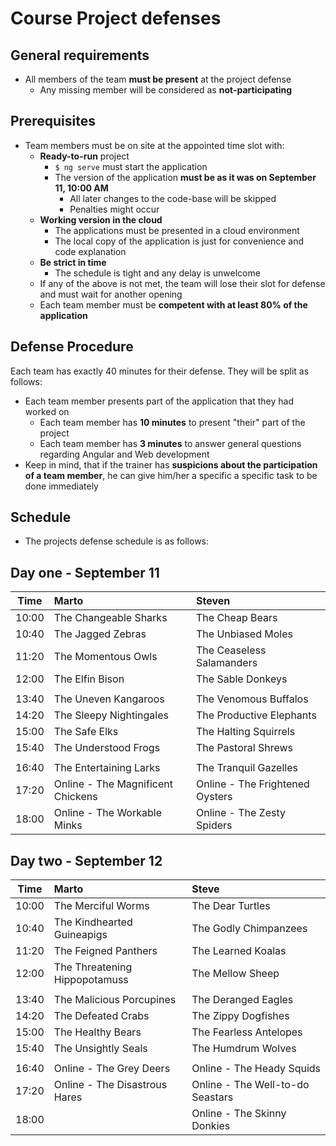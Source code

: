# Course Project defenses

## General requirements

- All members of the team **must be present** at the project defense
  - Any missing member will be considered as **not-participating**

## Prerequisites

- Team members must be on site at the appointed time slot with:
  - **Ready-to-run** project
    - `$ ng serve` must start the application
    - The version of the application **must be as it was on September 11, 10:00 AM**
      - All later changes to the code-base will be skipped
      - Penalties might occur
  - **Working version in the cloud**
    - The applications must be presented in a cloud environment
    - The local copy of the application is just for convenience and code explanation
  - **Be strict in time**
    - The schedule is tight and any delay is unwelcome
  - If any of the above is not met, the team will lose their slot for defense and must wait for another opening
  - Each team member must be **competent with at least 80% of the application**

## Defense Procedure

Each team has exactly 40 minutes for their defense. They will be split as follows:

- Each team member presents part of the application that they had worked on
  - Each team member has **10 minutes** to present "their" part of the project
  - Each team member has **3 minutes** to answer general questions regarding Angular and Web development
- Keep in mind, that if the trainer has **suspicions about the participation of a team member**, he can give him/her a specific a specific task to be done immediately

## Schedule

- The projects defense schedule is as follows:

## Day one - September 11

| Time  | Marto                             | Steven                           |
| ------|:----------------------------------|:---------------------------------|
| 10:00 |The Changeable Sharks              |The Cheap Bears |
| 10:40 |The Jagged Zebras                  |The Unbiased Moles |
| 11:20 |The Momentous Owls                 |The Ceaseless Salamanders |
| 12:00 |The Elfin Bison                    |The Sable Donkeys |
||||
| 13:40 |The Uneven Kangaroos               |The Venomous Buffalos |
| 14:20 |The Sleepy Nightingales            |The Productive Elephants |
| 15:00 |The Safe Elks                      |The Halting Squirrels |
| 15:40 |The Understood Frogs               |The Pastoral Shrews |
||||
| 16:40 |The Entertaining Larks             |The Tranquil Gazelles |
| 17:20 |Online - The Magnificent Chickens  |Online - The Frightened Oysters |
| 18:00 |Online - The Workable Minks        |Online - The Zesty Spiders |

## Day two - September 12

| Time  | Marto                             | Steve                            |
| ------|:----------------------------------|:---------------------------------|
| 10:00 |The Merciful Worms                 |The Dear Turtles |
| 10:40 |The Kindhearted Guineapigs         |The Godly Chimpanzees |
| 11:20 |The Feigned Panthers               |The Learned Koalas |
| 12:00 |The Threatening Hippopotamuss      |The Mellow Sheep |
||||
| 13:40 |The Malicious Porcupines           |The Deranged Eagles |
| 14:20 |The Defeated Crabs                 |The Zippy Dogfishes |
| 15:00 |The Healthy Bears                  |The Fearless Antelopes |
| 15:40 |The Unsightly Seals                |The Humdrum Wolves |
||||
| 16:40 |Online - The Grey Deers            |Online - The Heady Squids |
| 17:20 |Online - The Disastrous Hares      |Online - The Well-to-do Seastars |
| 18:00 |                                   |Online - The Skinny Donkies |
